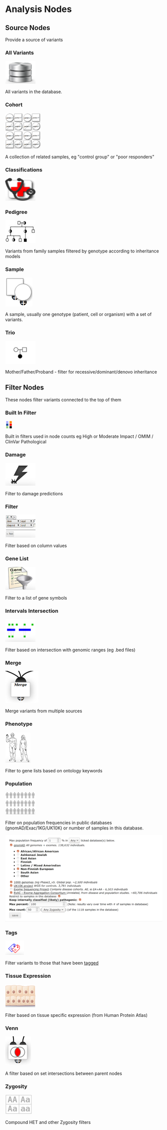 # Analysis Nodes

## Source Nodes

Provide a source of variants

### All Variants

![](images/nodes/node_all_variants.png "All Variants")

All variants in the database.

### Cohort

![](images/nodes/node_cohort.png "Cohort")

A collection of related samples, eg "control group" or "poor responders"

### Classifications

![](images/nodes/node_classifications.png "Classifications")


### Pedigree

![](images/nodes/node_pedigree.png "Pedigree")

Variants from family samples filtered by genotype according to inheritance models

### Sample

![](images/nodes/node_sample.png "Sample")

A sample, usually one genotype (patient, cell or organism) with a set of variants.

### Trio

![](images/nodes/node_trio.png "Trio")

Mother/Father/Proband - filter for recessive/dominant/denovo inheritance

## Filter Nodes

These nodes filter variants connected to the top of them

### Built In Filter

![](images/nodes/node_built_in_filter.png "Built in Filter")

Built in filters used in node counts eg High or Moderate Impact / OMIM / ClinVar Pathological

### Damage

![](images/nodes/node_damage.png "Damage")

Filter to damage predictions

### Filter

![](images/nodes/node_filter.png "Filter")

Filter based on column values

### Gene List

![](images/nodes/node_gene_list.png "Gene List")

Filter to a list of gene symbols

### Intervals Intersection

![](images/nodes/node_intervals_intersection.png "Intervals Intersection")

Filter based on intersection with genomic ranges (eg .bed files)

### Merge

![](images/nodes/node_merge.png "Merge")

Merge variants from multiple sources

### Phenotype

![](images/nodes/node_phenotype.png "Phenotype")

Filter to gene lists based on ontology keywords

### Population

![](images/nodes/node_population.png "Population")

Filter on population frequencies in public databases (gnomAD/Exac/1KG/UK10K) or number of samples in this database.

![](images/node_editors/population_node_gnomad_population.png)

### Tags

![](images/nodes/node_tags.png "Tags")

Filter variants to those that have been [tagged](tagging.md)

### Tissue Expression

![](images/nodes/node_tissue.png "Tissue Expression")

Filter based on tissue specific expression (from Human Protein Atlas)

### Venn

![](images/nodes/node_venn.png "Venn")

A filter based on set intersections between parent nodes

### Zygosity

![](images/nodes/node_zygosity.png "Zygosity")

Compound HET and other Zygosity filters

